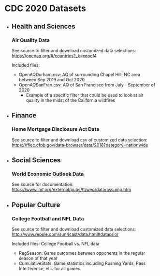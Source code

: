 # CDC 2020 Datasets

- Health and Sciences
	- 
	### Air Quality Data
	See source to filter and download customized data selections: https://openaq.org/#/countries?_k=xqoof4
	
	Included files: 
	- OpenAQDurham.csv: AQ of surrounding Chapel Hill, NC area between Sep 2019 and Oct 2020
	- OpenAQSanFran.csv: AQ of San Francisco from July - September of 2020
		- Example of a specific filter that could be used to look at air quality in the midst of the California wildfires
- Finance
	- 
	### Home Mortgage Disclosure Act Data
	See source to filter and download csv of customized data selection: https://ffiec.cfpb.gov/data-browser/data/2018?category=nationwide
	
- Social Sciences
	- 
	### World Economic Outlook Data
	See source for documentation: https://www.imf.org/external/pubs/ft/weo/data/assump.htm
	
- Popular Culture
	- 
	### College Football and NFL Data
	See source to filter and download customized data selections: http://www.repole.com/sun4cast/data.html#dataprior
	
	Included files:
	College Football vs. NFL data
	- RegSeason: Game outcomes between opponents in the regular season of that year
	- CumulativeStats: Game statistics including Rushing Yards, Pass Interference, etc. for all games
	
